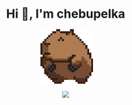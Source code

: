 <h1 align="center">Hi 👋, I'm chebupelka</h1>
<p align="center"> <img src="capyroll.gif"> </p>

<p align="center"
  
  <img src="https://github-readme-stats.vercel.app/api?username=chebupelka8&show_icons=true&theme=default">
  <img src="https://github-readme-stats.vercel.app/api/top-langs/?username=chebupelka8&layout=compact&theme=default">
</p>
